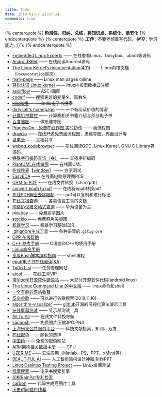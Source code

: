 ```yaml
---
title: ToDo
date: 2018-01-07 23:07:24
comments: true
---
```


{% centerquote %} **__阶段性、归纳、总结，将知识点、系统化、章节化__** {% endcenterquote %}
{% centerquote %} ***工作***：不要老想着写代码，***学习***：学习能力, 方法 {% endcenterquote %}

* [Embedded Linux Experts](http://elixir.free-electrons.com/linux/latest/source) —— 在线查看Linux、busybox、uboot等源码
* [AndroidXRef](http://androidxref.com/) —— 在线阅读Android源码
* [The Linux Kernel’s documentation(4.11)](https://www.kernel.org/doc/html/v4.11/index.html) —— Linux内核文档（`Documentation`目录）
* [man-page](http://man7.org/linux/man-pages/index.html) —— Linux man pages online
* [轻松认识 Linux kernel](http://www.bricktou.com/) —— linux内核函数接口注解
* [asciiflow](http://asciiflow.com/) —— ASCII画图
* [codelf](https://unbug.github.io/codelf/) —— 搜索更好的变量名，函数名
* ~~[kindle推](http://www.kindlepush.com/main) —— kindle电子书搜索~~
* [dirtysalt's homepage](https://dirtysalt.github.io/html/index.html) —— 一个有阅读价值的博客
* [计算机书籍控](http://bestcbooks.com/) —— 计算机相关书籍介绍与部分电子书
* [百度脑图](http://naotu.baidu.com/) —— 做思维导图
* [ProcessOn - 免费在线作图,实时协作](https://www.processon.com/) —— 画流程图
* [draw.io](https://www.draw.io/) —— 在线开源免费画流程图，思维导图，界面设计等
* [坚果云](https://www.jianguoyun.com/d/home) —— 文档共享
* [woboq_codebrowser](https://woboq.com/codebrowser.html) —— 在线阅读GCC, Linux Kernel, GNU C Library等源码
* [特殊字符编码查询（�）](https://apps.timwhitlock.info/unicode/inspect?s=%EF%BF%BD) —— 查找字符编码
* [PlantUML在线做图](http://www.plantuml.com/plantuml/uml/SyfFKj2rKt3CoKnELR1Io4ZDoSa70000) —— 在线画UML
* [在线秒表](http://cube.smmous.com/)【[window](https://coding.net/u/Winddoing/p/software_tools/git/raw/master/OnlyStopWatch.exe)】 —— 方便测试
* [EasyEDA](https://easyeda.com/editor#id=817e5fbef04e4725bb8c6f2c6f4d4b25|65379c4ec9e14037a2ee8c095c02632a) —— 在线画电路原理图PCB
* [CHM to PDF](https://www.zamzar.com/convert/chm-to-pdf/?yyue=a21bo.50862.201879#tool) —— 在线文件转换（chm2pdf）
* [convert epub to pdf](https://cloudconvert.com/epub-to-pdf) —— 在线将epub转换pdf
* [在线PDF解密去除限制](http://www.pdfdo.com/pdf-remove-restriction.aspx) ——  pdf可以复制和进行标记
* [在线文档查询](https://devdocs.io/) —— 各类语言工具的文档
* [网络协议报文格式查询](http://support.huawei.com/onlinetoolsweb/einfofinder/PacketFormat?module=6&lang=zh) —— 华为设备为主
* [pixabay](https://pixabay.com) —— 免费高清图片
* [stockio](https://www.stockio.com/) —— 免费照片矢量图
* [机器学习](http://ml.apachecn.org/mlia/) —— 机器学习基础知识
* [.gitignore生成工具](https://www.codingsky.com/gitignore) —— 各种语音的`.gitignore`
* [CPP 在线帮助](http://www.cplusplus.com/reference/ )
* [C++ 参考手册](https://zh.cppreference.com/w/%E9%A6%96%E9%A1%B5) —— C语言和C++的使用手册
* [Linux命令手册](http://linux.51yip.com/)
* [高级Bash脚本编程指南](http://manual.51yip.com/shell/) —— shell编程
* [epub电子书在线阅读](http://www.neat-reader.cn/app#/)|[&A](http://www.nicetool.net/embed/epub_reader.html)|
* [ToDo List](http://www.gxtodo.com/web/#/user/login) —— 任务管理网站
* [atool](https://atool.vip/) —— 在线工具VIP
* [清华大学开源软件镜像站](https://mirrors.tuna.tsinghua.edu.cn/) —— 大部分开源软件代码(android linux)
* [The Linux Command Line 的中文版](https://billie66.github.io/TLCL/index.html) —— linux命令和shell
* [一个有趣的网站收藏](https://123.kfd.me/)
* [反向谷歌](https://kfd.me/) —— 可以进行谷歌搜索(2018.11.16)
* [algorithm-visualizer](http://algorithm-visualizer.org) —— [github](https://github.com/algorithm-visualizer/algorithm-visualizer)开源的可视化算法演示工具
* [在线屏幕测试](http://pingmu.zh-ang.com/) —— 显示器测试工具
* [All To All](http://www.alltoall.net/) —— 在线文件转换导航
* [squoosh](https://squoosh.app/) —— 免费图片压缩JPG.PNG
* [上海研发公共服务平台](http://www.sstir.cn/) ——  科技文献检索，知网、万方
* [在线配色](http://www.peise.net/tools/web/) —— 颜色的选择
* [中国色](http://zhongguose.com/) —— 免费的配色网站
* [ARM架构相关数据手册](http://infocenter.arm.com/help/index.jsp) —— CPU
* [UZER.ME](https://uzer.me/) —— 云端应用（Matlab，PS，PPT，xMind等）
* [BEAUTIFUL.AI](https://www.beautiful.ai/) —— 人工智能简报设计神器,制作PPT
* [Linux Desktop Testing Project](https://ldtp.freedesktop.org/wiki/) —— Linux桌面测试
* [鸠摩搜索](https://www.jiumodiary.com/) —— 电子书搜索引擎
* [润桐RainPat专利检索](https://www.rainpat.com/)
* [carbon](https://dawnlabs.io/carbon) —— 代码生成高图片工具
* [历史时间轴在线看](http://gonnavis.com/timeline/#/)
